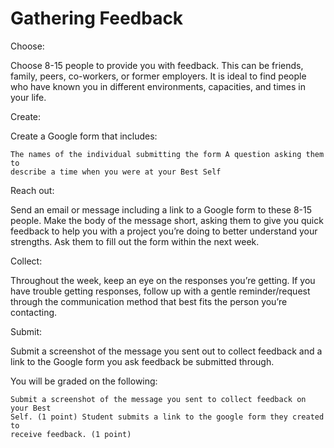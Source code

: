 # Gathering Feedback

Choose:

Choose 8-15 people to provide you with feedback. This can be friends, family,
peers, co-workers, or former employers. It is ideal to find people who have
known you in different environments, capacities, and times in your life.

Create:

Create a Google form that includes:

	The names of the individual submitting the form A question asking them to
	describe a time when you were at your Best Self

Reach out:

Send an email or message including a link to a Google form to these 8-15 people.
Make the body of the message short, asking them to give you quick feedback to
help you with a project you’re doing to better understand your strengths. Ask
them to fill out the form within the next week.

Collect:

Throughout the week, keep an eye on the responses you’re getting. If you have
trouble getting responses, follow up with a gentle reminder/request through the
communication method that best fits the person you’re contacting.

Submit:

Submit a screenshot of the message you sent out to collect feedback and a link
to the Google form you ask feedback be submitted through.

You will be graded on the following:

	Submit a screenshot of the message you sent to collect feedback on your Best
	Self. (1 point) Student submits a link to the google form they created to
	receive feedback. (1 point)

